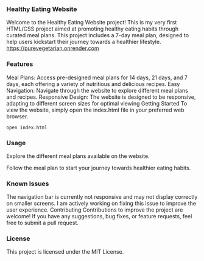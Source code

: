 ### Healthy Eating Website
Welcome to the Healthy Eating Website project! This is my very first HTML/CSS project aimed at promoting healthy eating habits through curated meal plans. This project includes a  7-day meal plan, designed to help users kickstart their journey towards a healthier lifestyle.
https://purevegetarian.onrender.com
### Features
Meal Plans: Access pre-designed meal plans for 14 days, 21 days, and 7 days, each offering a variety of nutritious and delicious recipes.
Easy Navigation: Navigate through the website to explore different meal plans and recipes.
Responsive Design: The website is designed to be responsive, adapting to different screen sizes for optimal viewing
Getting Started
To view the website, simply open the index.html file in your preferred web browser.


`open index.html`
### Usage
Explore the different meal plans available on the website.

Follow the meal plan to start your journey towards healthier eating habits.
### Known Issues
The navigation bar is currently not responsive and may not display correctly on smaller screens. I am actively working on fixing this issue to improve the user experience.
Contributing
Contributions to improve the project are welcome! If you have any suggestions, bug fixes, or feature requests, feel free to submit a pull request.

### License
This project is licensed under the MIT License.

